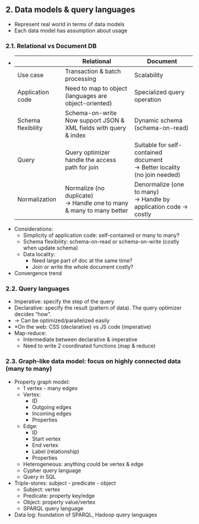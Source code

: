 ## 2. Data models & query languages
- Represent real world in terms of data models
- Each data model has assumption about usage
### 2.1. Relational vs Document DB
- |                    | Relational                                                              | Document                                                                    |
  |--------------------|-------------------------------------------------------------------------|-----------------------------------------------------------------------------|
  | Use case           | Transaction & batch processing                                          | Scalability                                                                 |
  | Application code   | Need to map to object<br>(languages are object-oriented)                | Specialized query operation                                                 |
  | Schema flexibility | Schema-on-write<br>Now support JSON & XML fields with query & index     | Dynamic schema (schema-on-read)                                             |
  | Query              | Query optimizer handle the access path for join                         | Suitable for self-contained document<br>-> Better locality (no join needed) |
  | Normalization      | Normalize (no duplicate)<br>-> Handle one to many & many to many better | Denormalize (one to many)<br>-> Handle by application code -> costly        |
- Considerations:
  - Simplicity of application code: self-contained or many to many?
  - Schema flexibility: schema-on-read or schema-on-write (costly when update schema)
  - Data locality:
    - Need large part of doc at the same time?
    - Join or write the whole document costly?
- Convergence trend
### 2.2. Query languages
- Imperative: specify the step of the query
- Declarative: specify the result (pattern of data). The query optimizer decides “how”.
- -> Can be optimized/parallelized easily
- *On the web: CSS (declarative) vs JS code (imperative)
- Map-reduce:
  - Intermediate between declarative & imperative
  - Need to write 2 coordinated functions (map & reduce)
### 2.3. Graph-like data model: focus on highly connected data (many to many)
- Property graph model:
  - 1 vertex - many edges
  - Vertex:
    - ID
    - Outgoing edges
    - Incoming edges
    - Properties
  - Edge:
    - ID
    - Start vertex
    - End vertex
    - Label (relationship)
    - Properties
  - Heterogeneous: anything could be vertex & edge
  - Cypher query language
  - Query in SQL
- Triple-stores: subject - predicate - object
  - Subject: vertex
  - Predicate: property key/edge
  - Object: property value/vertex
  - SPARQL query language
- Data log: foundation of SPARQL, Hadoop query languages
